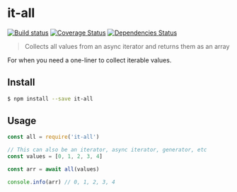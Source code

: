 # it-all

[![Build status](https://travis-ci.org/achingbrain/f.svg?branch=master)](https://travis-ci.org/achingbrain/it-all?branch=master) [![Coverage Status](https://coveralls.io/repos/github/achingbrain/it-all/badge.svg?branch=master)](https://coveralls.io/github/achingbrain/it-all?branch=master) [![Dependencies Status](https://david-dm.org/achingbrain/it-all/status.svg)](https://david-dm.org/achingbrain/it-all)

> Collects all values from an async iterator and returns them as an array

For when you need a one-liner to collect iterable values.

## Install

```sh
$ npm install --save it-all
```

## Usage

```javascript
const all = require('it-all')

// This can also be an iterator, async iterator, generator, etc
const values = [0, 1, 2, 3, 4]

const arr = await all(values)

console.info(arr) // 0, 1, 2, 3, 4
```

